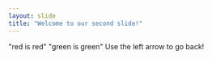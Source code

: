 ```yaml
---
layout: slide
title: "Welcome to our second slide!"
---
```

"red is red" "green is green"
Use the left arrow to go back!
